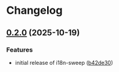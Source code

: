 # Changelog

## [0.2.0](https://github.com/Adrxking/i18n-sweep/compare/i18n-sweep-v0.1.0...i18n-sweep-v0.2.0) (2025-10-19)


### Features

* initial release of i18n-sweep ([b42de30](https://github.com/Adrxking/i18n-sweep/commit/b42de3084478cdfcaf398232faad97519ac864af))
